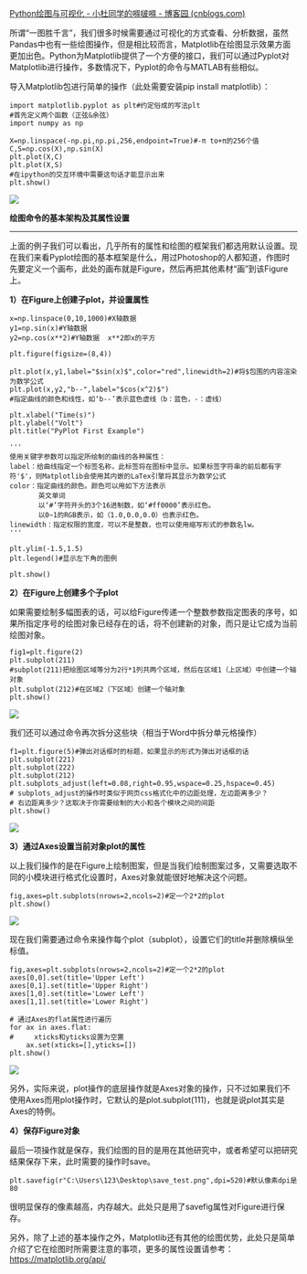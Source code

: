 [Python绘图与可视化 - 小杜同学的嘚啵嘚 - 博客园 (cnblogs.com)](https://www.cnblogs.com/dudududu/p/9149762.html)

 所谓“一图胜千言”，我们很多时候需要通过可视化的方式查看、分析数据，虽然Pandas中也有一些绘图操作，但是相比较而言，Matplotlib在绘图显示效果方面更加出色。Python为Matplotlib提供了一个方便的接口，我们可以通过Pyplot对Matplotlib进行操作，多数情况下，Pyplot的命令与MATLAB有些相似。

导入Matplotlib包进行简单的操作（此处需要安装pip install matplotlib）：

```
import matplotlib.pyplot as plt#约定俗成的写法plt
#首先定义两个函数（正弦&余弦）
import numpy as np

X=np.linspace(-np.pi,np.pi,256,endpoint=True)#-π to+π的256个值
C,S=np.cos(X),np.sin(X)
plt.plot(X,C)
plt.plot(X,S)
#在ipython的交互环境中需要这句话才能显示出来
plt.show()
```

![](https://gitee.com/LM-J/drawingbed/raw/master/img/20211105103941.png)



**绘图命令的基本架构及其属性设置**

------

 上面的例子我们可以看出，几乎所有的属性和绘图的框架我们都选用默认设置。现在我们来看Pyplot绘图的基本框架是什么，用过Photoshop的人都知道，作图时先要定义一个画布，此处的画布就是Figure，然后再把其他素材“画”到该Figure上。

**1）在Figure上创建子plot，并设置属性**

```
x=np.linspace(0,10,1000)#X轴数据
y1=np.sin(x)#Y轴数据
y2=np.cos(x**2)#Y轴数据  x**2即x的平方

plt.figure(figsize=(8,4))

plt.plot(x,y1,label="$sin(x)$",color="red",linewidth=2)#将$包围的内容渲染为数学公式
plt.plot(x,y2,"b--",label="$cos(x^2)$")
#指定曲线的颜色和线性，如‘b--’表示蓝色虚线（b：蓝色，-：虚线）

plt.xlabel("Time(s)")
plt.ylabel("Volt")
plt.title("PyPlot First Example")

'''
使用关键字参数可以指定所绘制的曲线的各种属性：
label：给曲线指定一个标签名称，此标签将在图标中显示。如果标签字符串的前后都有字符'$'，则Matplotlib会使用其内嵌的LaTex引擎将其显示为数学公式
color：指定曲线的颜色。颜色可以用如下方法表示
       英文单词
       以‘#’字符开头的3个16进制数，如‘#ff0000’表示红色。
       以0~1的RGB表示，如（1.0,0.0,0.0）也表示红色。
linewidth：指定权限的宽度，可以不是整数，也可以使用缩写形式的参数名lw。
'''

plt.ylim(-1.5,1.5)
plt.legend()#显示左下角的图例

plt.show()
```

**2）在Figure上创建多个子plot**

如果需要绘制多幅图表的话，可以给Figure传递一个整数参数指定图表的序号，如果所指定序号的绘图对象已经存在的话，将不创建新的对象，而只是让它成为当前绘图对象。

```
fig1=plt.figure(2)
plt.subplot(211)
#subplot(211)把绘图区域等分为2行*1列共两个区域，然后在区域1（上区域）中创建一个轴对象
plt.subplot(212)#在区域2（下区域）创建一个轴对象
plt.show()
```

![](https://gitee.com/LM-J/drawingbed/raw/master/img/20211105104100.png)

我们还可以通过命令再次拆分这些块（相当于Word中拆分单元格操作）

```
f1=plt.figure(5)#弹出对话框时的标题，如果显示的形式为弹出对话框的话
plt.subplot(221)
plt.subplot(222)
plt.subplot(212)
plt.subplots_adjust(left=0.08,right=0.95,wspace=0.25,hspace=0.45)
# subplots_adjust的操作时类似于网页css格式化中的边距处理，左边距离多少？
# 右边距离多少？这取决于你需要绘制的大小和各个模块之间的间距
plt.show()
```

![](https://gitee.com/LM-J/drawingbed/raw/master/img/20211105104112.png)



**3）通过Axes设置当前对象plot的属性**

 以上我们操作的是在Figure上绘制图案，但是当我们绘制图案过多，又需要选取不同的小模块进行格式化设置时，Axes对象就能很好地解决这个问题。

```
fig,axes=plt.subplots(nrows=2,ncols=2)#定一个2*2的plot
plt.show()
```

![](https://gitee.com/LM-J/drawingbed/raw/master/img/20211105104152.png)

现在我们需要通过命令来操作每个plot（subplot），设置它们的title并删除横纵坐标值。

```
fig,axes=plt.subplots(nrows=2,ncols=2)#定一个2*2的plot
axes[0,0].set(title='Upper Left')
axes[0,1].set(title='Upper Right')
axes[1,0].set(title='Lower Left')
axes[1,1].set(title='Lower Right')

# 通过Axes的flat属性进行遍历
for ax in axes.flat:
#     xticks和yticks设置为空置
    ax.set(xticks=[],yticks=[])
plt.show()
```

![](https://gitee.com/LM-J/drawingbed/raw/master/img/20211105104214.png)

另外，实际来说，plot操作的底层操作就是Axes对象的操作，只不过如果我们不使用Axes而用plot操作时，它默认的是plot.subplot(111)，也就是说plot其实是Axes的特例。

 **4）保存Figure对象**

最后一项操作就是保存，我们绘图的目的是用在其他研究中，或者希望可以把研究结果保存下来，此时需要的操作时save。

```
plt.savefig(r"C:\Users\123\Desktop\save_test.png",dpi=520)#默认像素dpi是80
```

很明显保存的像素越高，内存越大。此处只是用了savefig属性对Figure进行保存。

另外，除了上述的基本操作之外，Matplotlib还有其他的绘图优势，此处只是简单介绍了它在绘图时所需要注意的事项，更多的属性设置请参考：https://matplotlib.org/api/
